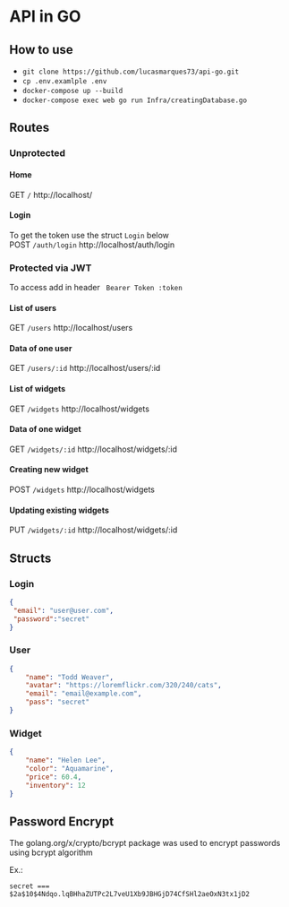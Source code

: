 # API in GO

## How to use

- `git clone https://github.com/lucasmarques73/api-go.git`
- `cp .env.examlple .env`
- `docker-compose up --build`
- `docker-compose exec web go run Infra/creatingDatabase.go`

## Routes

### Unprotected

#### Home
GET `/` http://localhost/
#### Login
To get the token use the struct `Login` below  
POST `/auth/login` http://localhost/auth/login

### Protected via JWT

To access add in header
` Bearer Token :token`

#### List of users
GET `/users` http://localhost/users

#### Data of one user
GET `/users/:id` http://localhost/users/:id

#### List of widgets
GET `/widgets` http://localhost/widgets

#### Data of one widget
GET `/widgets/:id` http://localhost/widgets/:id

#### Creating new widget
POST `/widgets` http://localhost/widgets

#### Updating existing widgets
PUT `/widgets/:id` http://localhost/widgets/:id

## Structs

### Login
```JSON
{
 "email": "user@user.com",
 "password":"secret"
}
```

### User

```JSON
{
    "name": "Todd Weaver",
    "avatar": "https://loremflickr.com/320/240/cats",
    "email": "email@example.com",
    "pass": "secret"
}
```

### Widget
```JSON
{
    "name": "Helen Lee",
    "color": "Aquamarine",
    "price": 60.4,
    "inventory": 12
}
```

## Password Encrypt

The golang.org/x/crypto/bcrypt package was used to encrypt passwords using bcrypt algorithm

Ex.:
```
secret === $2a$10$4Ndqo.lqBHhaZUTPc2L7veU1Xb9JBHGjD74CfSHl2aeOxN3tx1jD2